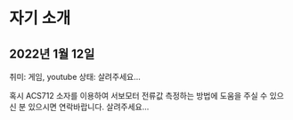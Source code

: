 # 자기 소개
## 2022년 1월 12일

취미: 게임, youtube
상태: 살려주세요...

혹시 ACS712 소자를 이용하여 서보모터 전류값 측정하는 방법에 도움을 주실 수 있으신 분 있으시면 연락바랍니다. 살려주세요...
